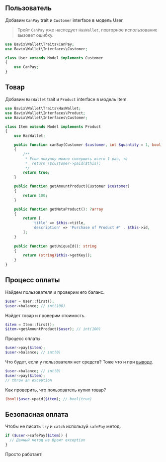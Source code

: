 ## Пользователь

Добавим `CanPay` trait и `Customer` interface в модель User.

> Трейт `CanPay` уже наследует `HasWallet`, повторное использование вызовет ошибку.

```php
use Bavix\Wallet\Traits\CanPay;
use Bavix\Wallet\Interfaces\Customer;

class User extends Model implements Customer
{
    use CanPay;
}
```

## Товар

Добавим `HasWallet` trait и `Product` interface в модель Item.

```php
use Bavix\Wallet\Traits\HasWallet;
use Bavix\Wallet\Interfaces\Product;
use Bavix\Wallet\Interfaces\Customer;

class Item extends Model implements Product
{
    use HasWallet;

    public function canBuy(Customer $customer, int $quantity = 1, bool $force = null): bool
    {
        /**
         * Если покупку можно совершить всего 1 раз, то
         *  return !$customer->paid($this);
         */
        return true; 
    }

    public function getAmountProduct(Customer $customer)
    {
        return 100;
    }

    public function getMetaProduct(): ?array
    {
        return [
            'title' => $this->title, 
            'description' => 'Purchase of Product #' . $this->id,
        ];
    }
    
    public function getUniqueId(): string
    {
        return (string)$this->getKey();
    }
}
```

## Процесс оплаты

Найдем пользователя и проверим его баланс.

```php
$user = User::first();
$user->balance; // int(100)
```

Найдет товар и проверим стоимость.

```php
$item = Item::first();
$item->getAmountProduct($user); // int(100)
```

Процесс оплаты.

```php
$user->pay($item);
$user->balance; // int(0)
```

Что будет, если у пользователя нет средств?
Тоже что и при [выводе](withdraw#failed).

```php
$user->balance; // int(0)
$user->pay($item);
// throw an exception
```

Как проверить, что пользователь купил товар?

```php
(bool)$user->paid($item); // bool(true)
```

## Безопасная оплата

Чтобы не писать `try` и `catch` используй `safePay` метод.

```php
if ($user->safePay($item)) {
  // Данный метод не броит exception
}
```

Просто работает!
